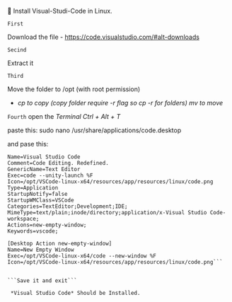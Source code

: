 🐧 Install Visual-Studi-Code in Linux.

```First```

Download the file - https://code.visualstudio.com/#alt-downloads

```Secind```

Extract it

```Third```

Move the folder to /opt (with root permission) 
 - _cp <source> <dest> to copy (copy folder require -r flag so cp -r <source> <dest> for folders)
mv <source> <dest> to move_
  
```Fourth```
open the *Terminal* _Ctrl + Alt + T_ 
  
  paste this:
      sudo nano /usr/share/applications/code.desktop 
  
  and pase this:
```[Desktop Entry]
Name=Visual Studio Code
Comment=Code Editing. Redefined.
GenericName=Text Editor
Exec=code --unity-launch %F
Icon=/opt/VSCode-linux-x64/resources/app/resources/linux/code.png
Type=Application
StartupNotify=false
StartupWMClass=VSCode
Categories=TextEditor;Development;IDE;
MimeType=text/plain;inode/directory;application/x-Visual Studio Code-workspace;
Actions=new-empty-window;
Keywords=vscode;

[Desktop Action new-empty-window]
Name=New Empty Window
Exec=/opt/VSCode-linux-x64/code --new-window %F
Icon=/opt/VSCode-linux-x64/resources/app/resources/linux/code.png```
 
  
```Save it and exit```
  
 *Visual Studio Code* Should be Installed. 



